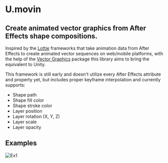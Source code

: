 # U.movin



## Create animated vector graphics from After Effects shape compositions.

Inspired by the [Lottie](https://github.com/airbnb/lottie-web) frameworks that take animation data from After Effects to create animated vector sequences on web/mobile platforms, with the help of the [Vector Graphics](https://docs.unity3d.com/Packages/com.unity.vectorgraphics@1.0/manual/index.html) package this library aims to bring the equivalent to Unity.

This framework is still early and doesn't utilize every After Effects attribute and property yet, but includes proper keyframe interpolation and currently supports: 

- Shape path
- Shape fill color
- Shape stroke color
- Layer position
- Layer rotation (X, Y, Z)
- Layer scale
- Layer opacity 



## Examples

![Ex1](gifs/thumb.gif)
